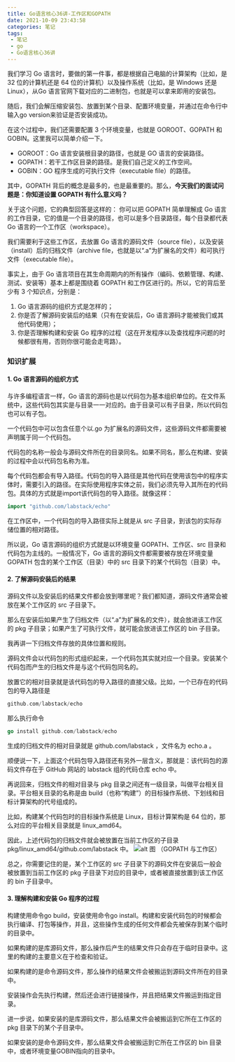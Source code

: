 ```yaml
---
title: Go语言核心36讲-工作区和GOPATH
date: 2021-10-09 23:43:58
categories: 笔记
tags: 
 - 笔记
 - go
 - Go语言核心36讲
---
```


我们学习 Go 语言时，要做的第一件事，都是根据自己电脑的计算架构（比如，是 32 位的计算机还是 64 位的计算机）以及操作系统（比如，是 Windows 还是 Linux），从Go 语言官网下载对应的二进制包，也就是可以拿来即用的安装包。
<!--more-->

随后，我们会解压缩安装包、放置到某个目录、配置环境变量，并通过在命令行中输入go version来验证是否安装成功。

在这个过程中，我们还需要配置 3 个环境变量，也就是 GOROOT、GOPATH 和 GOBIN。这里我可以简单介绍一下。

* GOROOT：Go 语言安装根目录的路径，也就是 GO 语言的安装路径。
* GOPATH：若干工作区目录的路径。是我们自己定义的工作空间。
* GOBIN：GO 程序生成的可执行文件（executable file）的路径。

其中，GOPATH 背后的概念是最多的，也是最重要的。那么，__今天我们的面试问题是：你知道设置 GOPATH 有什么意义吗？__

关于这个问题，它的典型回答是这样的：
你可以把 GOPATH 简单理解成 Go 语言的工作目录，它的值是一个目录的路径，也可以是多个目录路径，每个目录都代表 Go 语言的一个工作区（workspace）。

我们需要利于这些工作区，去放置 Go 语言的源码文件（source file），以及安装（install）后的归档文件（archive file，也就是以“.a”为扩展名的文件）和可执行文件（executable file）。

事实上，由于 Go 语言项目在其生命周期内的所有操作（编码、依赖管理、构建、测试、安装等）基本上都是围绕着 GOPATH 和工作区进行的。所以，它的背后至少有 3 个知识点，分别是：

1. Go 语言源码的组织方式是怎样的；
2. 你是否了解源码安装后的结果（只有在安装后，Go 语言源码才能被我们或其他代码使用）；
3. 你是否理解构建和安装 Go 程序的过程（这在开发程序以及查找程序问题的时候都很有用，否则你很可能会走弯路）。

### 知识扩展

#### 1. Go 语言源码的组织方式

与许多编程语言一样，Go 语言的源码也是以代码包为基本组织单位的。在文件系统中，这些代码包其实是与目录一一对应的。由于目录可以有子目录，所以代码包也可以有子包。

一个代码包中可以包含任意个以.go 为扩展名的源码文件，这些源码文件都需要被声明属于同一个代码包。

代码包的名称一般会与源码文件所在的目录同名。如果不同名，那么在构建、安装的过程中会以代码包名称为准。

每个代码包都会有导入路径。代码包的导入路径是其他代码在使用该包中的程序实体时，需要引入的路径。在实际使用程序实体之前，我们必须先导入其所在的代码包。具体的方式就是import该代码包的导入路径。就像这样：

```go
import "github.com/labstack/echo"
```

在工作区中，一个代码包的导入路径实际上就是从 src 子目录，到该包的实际存储位置的相对路径。

所以说，Go 语言源码的组织方式就是以环境变量 GOPATH、工作区、src 目录和代码包为主线的。一般情况下，Go 语言的源码文件都需要被存放在环境变量 GOPATH 包含的某个工作区（目录）中的 src 目录下的某个代码包（目录）中。

#### 2. 了解源码安装后的结果

源码文件以及安装后的结果文件都会放到哪里呢？我们都知道，源码文件通常会被放在某个工作区的 src 子目录下。

那么在安装后如果产生了归档文件（以“.a”为扩展名的文件），就会放进该工作区的 pkg 子目录；如果产生了可执行文件，就可能会放进该工作区的 bin 子目录。

我再讲一下归档文件存放的具体位置和规则。

源码文件会以代码包的形式组织起来，一个代码包其实就对应一个目录。安装某个代码包而产生的归档文件是与这个代码包同名的。

放置它的相对目录就是该代码包的导入路径的直接父级。比如，一个已存在的代码包的导入路径是

```go
github.com/labstack/echo
```

那么执行命令

```go
go install github.com/labstack/echo
```

生成的归档文件的相对目录就是 github.com/labstack ，文件名为 echo.a 。

顺便说一下，上面这个代码包导入路径还有另外一层含义，那就是：该代码包的源码文件存在于 GitHub 网站的 labstack 组的代码仓库 echo 中。

再说回来，归档文件的相对目录与 pkg 目录之间还有一级目录，叫做平台相关目录。平台相关目录的名称是由 build（也称“构建”）的目标操作系统、下划线和目标计算架构的代号组成的。

比如，构建某个代码包时的目标操作系统是 Linux，目标计算架构是 64 位的，那么对应的平台相关目录就是 linux_amd64。

因此，上述代码包的归档文件就会被放置在当前工作区的子目录 pkg/linux_amd64/github.com/labstack 中。
![alt 图](https://static001.geekbang.org/resource/image/2f/3c/2fdfb5620e072d864907870e61ae5f3c.png?wh=1472*797)
（GOPATH 与工作区）

总之，你需要记住的是，某个工作区的 src 子目录下的源码文件在安装后一般会被放置到当前工作区的 pkg 子目录下对应的目录中，或者被直接放置到该工作区的 bin 子目录中。

#### 3. 理解构建和安装 Go 程序的过程

构建使用命令go build，安装使用命令go install。构建和安装代码包的时候都会执行编译、打包等操作，并且，这些操作生成的任何文件都会先被保存到某个临时的目录中。

如果构建的是库源码文件，那么操作后产生的结果文件只会存在于临时目录中。这里的构建的主要意义在于检查和验证。

如果构建的是命令源码文件，那么操作的结果文件会被搬运到源码文件所在的目录中。

安装操作会先执行构建，然后还会进行链接操作，并且把结果文件搬运到指定目录。

进一步说，如果安装的是库源码文件，那么结果文件会被搬运到它所在工作区的 pkg 目录下的某个子目录中。

如果安装的是命令源码文件，那么结果文件会被搬运到它所在工作区的 bin 目录中，或者环境变量GOBIN指向的目录中。

